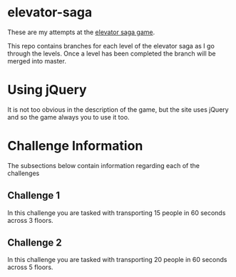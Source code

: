 # elevator-saga
These are my attempts at the [elevator saga game](http://play.elevatorsaga.com/).

This repo contains branches for each level of the elevator saga as I go through the levels. Once a level has been completed the branch will be merged into master.

# Using jQuery
It is not too obvious in the description of the game, but the site uses jQuery and so the game always you to use it too.

# Challenge Information

The subsections below contain information regarding each of the challenges

## Challenge 1

In this challenge you are tasked with transporting 15 people in 60 seconds across 3 floors.

## Challenge 2

In this challenge you are tasked with transporting 20 people in 60 seconds across 5 floors.
